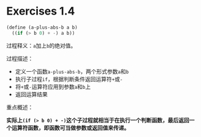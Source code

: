 # Exercises 1.4

```scheme
(define (a-plus-abs-b a b)
  ((if (> b 0) + -) a b))
```

过程释义：`a`加上`b`的绝对值。

过程描述：

- 定义一个函数`a-plus-abs-b`，两个形式参数`a`和`b`
- 执行子过程`if`，根据判断条件返回运算符`+`或`-`
- 将`+`或`-`运算符应用到参数`a`和`b`上
- 返回运算结果

重点概述：

**实际上`(if (> b 0) + -)`这个子过程就相当于在执行一个判断函数，最后返回一个运算符函数，即函数可当做参数或返回值来传递。**
